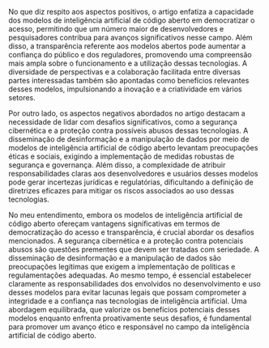 No que diz respito aos aspectos positivos, o artigo enfatiza a capacidade dos modelos de inteligência artificial de código aberto em democratizar o acesso, permitindo que um número maior de desenvolvedores e pesquisadores contribua para avanços significativos nesse campo. Além disso, a transparência referente aos modelos abertos pode aumentar a confiança do público e dos reguladores, promovendo uma compreensão mais ampla sobre o funcionamento e a utilização dessas tecnologias. A diversidade de perspectivas e a colaboração facilitada entre diversas partes interessadas também são apontadas como benefícios relevantes desses modelos, impulsionando a inovação e a criatividade em vários setores.

Por outro lado, os aspectos negativos abordados no artigo destacam a necessidade de lidar com desafios significativos, como a segurança cibernética e a proteção contra possíveis abusos dessas tecnologias. A disseminação de desinformação e a manipulação de dados por meio de modelos de inteligência artificial de código aberto levantam preocupações éticas e sociais, exigindo a implementação de medidas robustas de segurança e governança. Além disso, a complexidade de atribuir responsabilidades claras aos desenvolvedores e usuários desses modelos pode gerar incertezas jurídicas e regulatórias, dificultando a definição de diretrizes eficazes para mitigar os riscos associados ao uso dessas tecnologias.

No meu entendimento, embora os modelos de inteligência artificial de código aberto ofereçam vantagens significativas em termos de democratização do acesso e transparência, é crucial abordar os desafios mencionados. A segurança cibernética e a proteção contra potenciais abusos são questões prementes que devem ser tratadas com seriedade. A disseminação de desinformação e a manipulação de dados são preocupações legítimas que exigem a implementação de políticas e regulamentações adequadas. Ao mesmo tempo, é essencial estabelecer claramente as responsabilidades dos envolvidos no desenvolvimento e uso desses modelos para evitar lacunas legais que possam comprometer a integridade e a confiança nas tecnologias de inteligência artificial. Uma abordagem equilibrada, que valorize os benefícios potenciais desses modelos enquanto enfrenta proativamente seus desafios, é fundamental para promover um avanço ético e responsável no campo da inteligência artificial de código aberto.